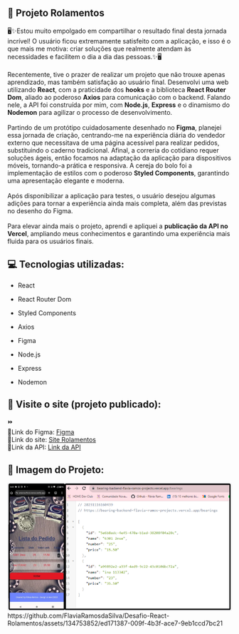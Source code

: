 ## :file_folder: Projeto Rolamentos

<p> 🖥️✨Estou muito empolgado em compartilhar o resultado final desta jornada incrível! O usuário ficou extremamente satisfeito com a aplicação, e isso é o que mais me motiva: criar soluções que realmente atendam às necessidades e facilitem o dia a dia das pessoas.✨🖥️<br>
<br>
Recentemente, tive o prazer de realizar um projeto que não trouxe apenas aprendizado, mas também satisfação ao usuário final. Desenvolvi uma web utilizando <strong>React</strong>, com a praticidade dos <strong>hooks</strong> e a biblioteca <strong>React Router Dom</strong>, aliado ao poderoso <strong>Axios</strong> para comunicação com o backend. Falando nele, a API foi construída por mim, com <strong>Node.js</strong>, <strong>Express</strong> e o dinamismo do <strong>Nodemon</strong> para agilizar o processo de desenvolvimento.<br>
<br>
Partindo de um protótipo cuidadosamente desenhado no <strong>Figma</strong>, planejei essa jornada de criação, centrando-me na experiência diária do vendedor externo que necessitava de uma página acessível para realizar pedidos, substituindo o caderno tradicional. Afinal, a correria do cotidiano requer soluções ágeis, então focamos na adaptação da aplicação para dispositivos móveis, tornando-a prática e responsiva. A cereja do bolo foi a implementação de estilos com o poderoso <strong>Styled Components</strong>, garantindo uma apresentação elegante e moderna.<br>
<br>
Após disponibilizar a aplicação para testes, o usuário desejou algumas adições para tornar a experiência ainda mais completa, além das previstas no desenho do Figma. <br>
<br>
Para elevar ainda mais o projeto, aprendi e apliquei a <strong>publicação da API no Vercel</strong>, ampliando meus conhecimentos e garantindo uma experiência mais fluida para os usuários finais.</p>

## :computer: Tecnologias utilizadas:

- React
- React Router Dom
- Styled Components
- Axios
- Figma

- Node.js
- Express
- Nodemon


## :rocket: Visite o site (projeto publicado):
:fast_forward: <br>
🔗Link do Figma: <a href="https://www.figma.com/file/MR7UL1tJslImeBFGAcEBdG/Pedido-Rolamento?type=design&node-id=0-1&mode=design&t=GjaXqiBJZSoXrRTW-0"> Figma</a> <br>
🔗Link do site: <a href="https://rolamentos-flavia-ramos.netlify.app/"> Site Rolamentos</a> <br>
🔗Link da API: <a href="https://bearing-backend-flavia-ramos-projects.vercel.app/bearings"> Link da API</a> <br>


## :flower_playing_cards: Imagem do Projeto:

<img src="https://github.com/FlaviaRamosdaSilva/Desafio-React-Rolamentos/blob/master/src/assets/API%20funcionando%20(back%20e%20front).png">
https://github.com/FlaviaRamosdaSilva/Desafio-React-Rolamentos/assets/134753852/ed171387-009f-4b3f-ace7-9eb1ccd7bc21




